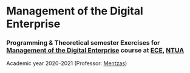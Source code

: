 # Management of the Digital Enterprise


### Programming & Theoretical semester Exercises for [Management of the Digital Enterprise](http://imu.ntua.gr/wp/teaching/) course at [ECE](https://www.ece.ntua.gr/en), [NTUA](https://www.ntua.gr/en)
Academic year 2020-2021 (Professor: [Mentzas](https://www.ece.ntua.gr/en/staff/50))